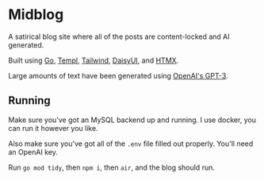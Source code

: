 # Midblog

A satirical blog site where all of the posts are content-locked and AI generated.

Built using [Go](https://go.dev/), [Templ](https://github.com/a-h/templ), [Tailwind](https://tailwindcss.com/), [DaisyUI](https://daisyui.com/), and [HTMX](https://htmx.org/).

Large amounts of text have been generated using [OpenAI's GPT-3](https://openai.com/gpt-3/).

## Running

Make sure you've got an MySQL backend up and running. I use docker, you can run it however you like.

Also make sure you've got all of the `.env` file filled out properly. You'll need an OpenAI key.

Run `go mod tidy`, then `npm i`, then `air`, and the blog should run.
